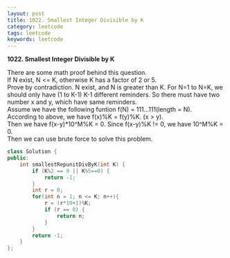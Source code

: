 ```yaml
---
layout: post
title: 1022. Smallest Integer Divisible by K
category: leetcode
tags: leetcode
keywords: leetcode
---
```


**1022. Smallest Integer Divisible by K**
<p>There are some math proof behind this question.<br>
If N exist, N <= K, otherwise K has a factor of 2 or 5.<br>
Prove by contradiction. N exist, and N is greater than K. For N=1 to N=K, we should only have (1 to K-1) K-1 different reminders. So there must have two number x and y, which have same reminders.<br>
Assume we have the following funtion f(N) = 111...111(length = N).<br>
According to above, we have f(x)%K = f(y)%K. (x > y).<br> Then we have f(x-y)*10^M%K = 0. Since f(x-y)%K != 0, we have 10^M%K = 0.
<br>
Then we can use brute force to solve this problem.
</p>

```c++
class Solution {
public:
    int smallestRepunitDivByK(int K) {
        if (K%2 == 0 || K%5==0) {
            return -1;
        }
        int r = 0;
        for(int n = 1; n <= K; n++){
            r = (r*10+1)%K;
            if (r == 0) {
                return n;
            }
        }
        return -1;
    }
};
```